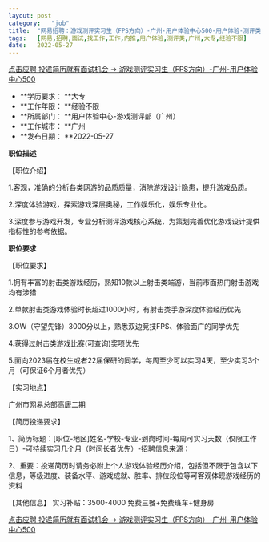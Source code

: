 ```yaml
---
layout:	post
category:	"job"
title:	"网易招聘：游戏测评实习生（FPS方向）-广州-用户体验中心500-用户体验-测评类-广州大专经验不限"
tags:	[网易,招聘,面试,找工作,工作,内推,用户体验,测评类,广州,大专,经验不限]
date:	2022-05-27
---
```


[点击应聘 投递简历就有面试机会 ->  游戏测评实习生（FPS方向）-广州-用户体验中心500](http://mobile.bole.netease.com/bole/boleDetail?id=23325&employeeId=346f03c3cda5f04c&key=all)



- **学历要求： **大专
- **工作年限： **经验不限
- **所属部门： **用户体验中心-游戏测评部（广州）
- **工作城市： **广州
- **发布日期： **2022-05-27



**职位描述**

【职位介绍】  

 1.客观，准确的分析各类网游的品质质量，消除游戏设计隐患，提升游戏品质。  

 2.深度体验游戏，探索游戏深层奥秘，工作娱乐化，娱乐专业化。   

3.深度参与游戏开发，专业分析测评游戏核心系统，为策划完善优化游戏设计提供指标性的参考依据。   



**职位要求**

【职位要求】

1.拥有丰富的射击类游戏经历，熟知10款以上射击类端游，当前市面热门射击游戏均有涉猎

2.单款射击类游戏体验时长超过1000小时，有射击类手游深度体验经历优先

3.OW（守望先锋）3000分以上，熟悉双边竞技FPS、体验面广的同学优先

4.获得过射击类游戏比赛(可查询)奖项优先

5.面向2023届在校生或者22届保研的同学，每周至少可以实习4天，至少实习3个月（可保证6个月者优先）



【实习地点】  

广州市网易总部高唐二期



【简历投递要求】   

1、简历标题：[职位-地区]姓名-学校-专业-到岗时间-每周可实习天数（仅限工作日）-可持续实习几个月（时间长者优先）-招聘信息来源；   

2、重要：投递简历时请务必附上个人游戏体验经历介绍，包括但不限于包含以下信息，等级进度、装备水平、游戏成就、胜率、排位段位等可客观体现游戏经历的资料     



【其他信息】   实习补贴：3500-4000 免费三餐+免费班车+健身房



[点击应聘 投递简历就有面试机会 ->  游戏测评实习生（FPS方向）-广州-用户体验中心500](http://mobile.bole.netease.com/bole/boleDetail?id=23325&employeeId=346f03c3cda5f04c&key=all)